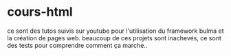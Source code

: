 # cours-html
ce sont des tutos suivis sur youtube
pour l'utilisation du framework bulma et la création de pages web.
beaucoup de ces projets sont inachevés, ce sont des tests pour comprendre comment ça marche..
